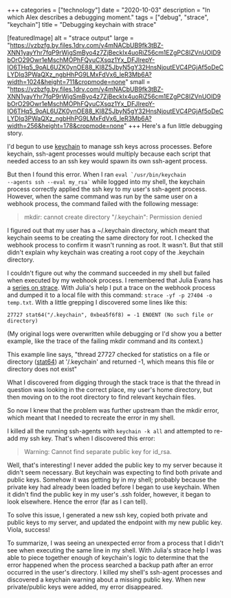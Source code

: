 +++
categories = ["technology"]
date = "2020-10-03"
description = "In which Alex describes a debugging moment."
tags = ["debug", "strace", "keychain"]
title = "Debugging keychain with strace"

[featuredImage]
  alt = "strace output"
  large = "https://vzbzfg.by.files.1drv.com/y4mNACbUB9fk3tBZ-XNN1yayYhr7fqP9rWjgSmByo4z7ZjBeckIx4uoRiZ56cm1EZgPC8IZVnUOID9bOrO29Owr1eMschMOPhFQyuCXsqz1Yx_DFJIrepY-IO6THq5_9oAL6UZK0ynOE88_KI8Z5JbyN5gY32HnsNjoutEVC4PGjAf5oDeCLYDIq3PWaQXz_ngbHhPG9LMxFdVx6_leR3Mb6A?width=1024&height=711&cropmode=none"
  small = "https://vzbzfg.by.files.1drv.com/y4mNACbUB9fk3tBZ-XNN1yayYhr7fqP9rWjgSmByo4z7ZjBeckIx4uoRiZ56cm1EZgPC8IZVnUOID9bOrO29Owr1eMschMOPhFQyuCXsqz1Yx_DFJIrepY-IO6THq5_9oAL6UZK0ynOE88_KI8Z5JbyN5gY32HnsNjoutEVC4PGjAf5oDeCLYDIq3PWaQXz_ngbHhPG9LMxFdVx6_leR3Mb6A?width=256&height=178&cropmode=none"
+++
Here's a fun little debugging story.

I'd begun to use [keychain](https://www.funtoo.org/Keychain) to manage ssh keys across processes. Before keychain, ssh-agent processes would multiply because each script that needed access to an ssh key would spawn its own ssh-agent process.

But then I found this error. When I ran <code>eval \`/usr/bin/keychain --agents ssh --eval my_rsa\`</code>  while logged into my shell, the keychain process correctly applied the ssh key to my user's ssh-agent process. However, when the same command was run by the same user on a webhook process, the command failed with the following message:

> mkdir: cannot create directory "/.keychain": Permission denied

I figured out that my user has a ~/.keychain directory, which meant that keychain seems to be creating the same directory for root. I checked the webhook process to confirm it wasn't running as root. It wasn't. But that still didn't explain why keychain was creating a root copy of the .keychain directory.

I couldn't figure out why the command succeeded in my shell but failed when executed by my webhook process. I remembered that Julia Evans has a [series on strace](https://jvns.ca/categories/strace/). With Julia's help I put a trace on the webhook process and dumped it to a local file with this command: `strace -yf -p 27404 -o temp.txt`. With a little grepping I discovered some lines like this:

```
27727 stat64("/.keychain", 0xbea5f6f8) = -1 ENOENT (No such file or directory)
```

(My original logs were overwritten while debugging or I'd show you a better example, like the trace of the failing mkdir command and its context.)

This example line says, "thread 27727 checked for statistics on a file or directory ([stat64](https://linux.die.net/man/2/stat64)) at '/.keychain' and returned -1, which means this file or directory does not exist"

What I discovered from digging through the stack trace is that the thread in question was looking in the correct place, my user's home directory, but then moving on to the root directory to find relevant keychain files.

So now I knew that the problem was further upstream than the mkdir error, which meant that I needed to recreate the error in my shell.

I killed all the running ssh-agents with `keychain -k all` and attempted to re-add my ssh key. That's when I discovered this error:

> Warning: Cannot find separate public key for id_rsa.

Well, that's interesting! I never added the public key to my server because it didn't seem necessary. But keychain was expecting to find both private and public keys. Somehow it was getting by in my shell; probably because the private key had already been loaded before I began to use keychain. When it didn't find the public key in my user's .ssh folder, however, it began to look elsewhere. Hence the error (far as I can tell).

To solve this issue, I generated a new ssh key, copied both private and public keys to my server, and updated the endpoint with my new public key. Viola, success!

To summarize, I was seeing an unexpected error from a process that I didn't see when executing the same line in my shell. With Julia's strace help I was able to piece together enough of keychain's logic to determine that the error happened when the process searched a backup path after an error occurred in the user's directory. I killed my shell's ssh-agent processes and discovered a keychain warning about a missing public key. When new private/public keys were added, my error disappeared.
